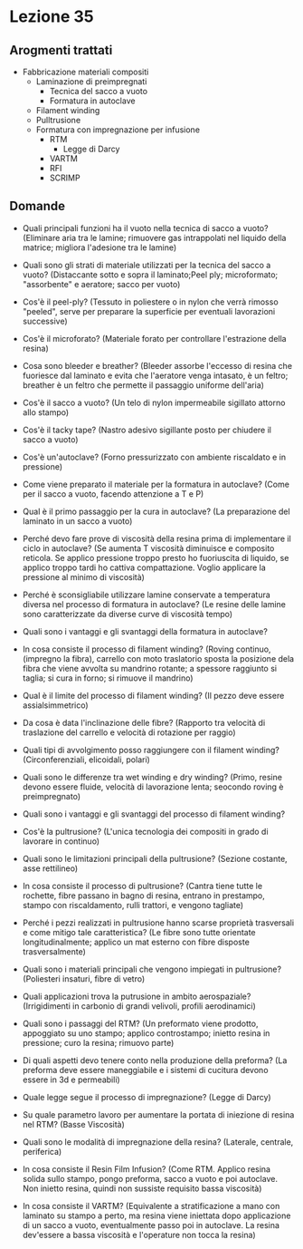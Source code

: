 # Lezione 35
## Arogmenti trattati
- Fabbricazione materiali compositi
	- Laminazione di preimpregnati
		- Tecnica del sacco a vuoto
		- Formatura in autoclave
	- Filament winding
	- Pulltrusione
	- Formatura con impregnazione per infusione
		- RTM
			- Legge di Darcy
		- VARTM
		- RFI
		- SCRIMP

## Domande
- Quali principali funzioni ha il vuoto nella tecnica di sacco a vuoto? (Eliminare aria tra le lamine; rimuovere gas intrappolati nel liquido della matrice; migliora l'adesione tra le lamine)
- Quali sono gli strati di materiale utilizzati per la tecnica del sacco a vuoto? (Distaccante sotto e sopra il laminato;Peel ply; microformato; "assorbente" e aeratore; sacco per vuoto)
- Cos'è il peel-ply? (Tessuto in poliestere o in nylon che verrà rimosso "peeled", serve per preparare la superficie per eventuali lavorazioni successive)
- Cos'è il microforato? (Materiale forato per controllare l'estrazione della resina)
- Cosa sono bleeder e breather? (Bleeder assorbe l'eccesso di resina che fuoriesce dal laminato e evita che l'aeratore venga intasato, è un feltro; breather è un feltro che permette il passaggio uniforme dell'aria)
- Cos'è il sacco a vuoto? (Un telo di nylon impermeabile sigillato attorno allo stampo)
- Cos'è il tacky tape? (Nastro adesivo sigillante posto per chiudere il sacco a vuoto)

- Cos'è un'autoclave? (Forno pressurizzato con ambiente riscaldato e in pressione)
- Come viene preparato il materiale per la formatura in autoclave? (Come per il sacco a vuoto, facendo attenzione a T e P)
- Qual è il primo passaggio per la cura in autoclave? (La preparazione del laminato in un sacco a vuoto)
- Perché devo fare prove di viscosità della resina prima di implementare il ciclo in autoclave? (Se aumenta T viscosità diminuisce e composito reticola. Se applico pressione troppo presto ho fuoriuscita di liquido, se applico troppo tardi ho cattiva compattazione. Voglio applicare la pressione al minimo di viscosità)
- Perché è sconsigliabile utilizzare lamine conservate a temperatura diversa nel processo di formatura in autoclave? (Le resine delle lamine sono caratterizzate da diverse curve di viscosità tempo)
- Quali sono i vantaggi e gli svantaggi della formatura in autoclave?

- In cosa consiste il processo di filament winding? (Roving continuo, (impregno la fibra), carrello con moto traslatorio sposta la posizione dela fibra che viene avvolta su mandrino rotante; a spessore raggiunto si taglia; si cura in forno; si rimuove il mandrino)
- Qual è il limite del processo di filament winding? (Il pezzo deve essere assialsimmetrico)
- Da cosa è data l'inclinazione delle fibre? (Rapporto tra velocità di traslazione del carrello e velocità di rotazione per raggio)
- Quali tipi di avvolgimento posso raggiungere con il filament winding? (Circonferenziali, elicoidali, polari)
- Quali sono le differenze tra wet winding e dry winding? (Primo, resine devono essere fluide, velocità di lavorazione lenta; seocondo roving è preimpregnato)
- Quali sono i vantaggi e gli svantaggi del processo di filament winding?

- Cos'è la pultrusione? (L'unica tecnologia dei compositi in grado di lavorare in continuo)
- Quali sono le limitazioni principali della pultrusione? (Sezione costante, asse rettilineo)
- In cosa consiste il processo di pultrusione? (Cantra tiene tutte le rochette, fibre passano in bagno di resina, entrano in prestampo, stampo con riscaldamento, rulli trattori, e vengono tagliate)
- Perché i pezzi realizzati in pultrusione hanno scarse proprietà trasversali e come mitigo tale caratteristica? (Le fibre sono tutte orientate longitudinalmente; applico un mat esterno con fibre disposte trasversalmente)
- Quali sono i materiali principali che vengono impiegati in pultrusione? (Poliesteri insaturi, fibre di vetro)
- Quali applicazioni trova la putrusione in ambito aerospaziale? (Irrigidimenti in carbonio di grandi velivoli, profili aerodinamici)

- Quali sono i passaggi del RTM? (Un preformato viene prodotto, appoggiato su uno stampo; applico controstampo; inietto resina in pressione; curo la resina; rimuovo parte)
- Di quali aspetti devo tenere conto nella produzione della preforma? (La preforma deve essere maneggiabile e i sistemi di cucitura devono essere in 3d e permeabili)
- Quale legge segue il processo di impregnazione? (Legge di Darcy)
- Su quale parametro lavoro per aumentare la portata di iniezione di resina nel RTM? (Basse Viscosità)
- Quali sono le modalità di impregnazione della resina? (Laterale, centrale, periferica)

- In cosa consiste il Resin Film Infusion? (Come RTM. Applico resina solida sullo stampo, pongo preforma, sacco a vuoto e poi autoclave. Non inietto resina, quindi non sussiste requisito bassa viscosità)

- In cosa consiste il VARTM? (Equivalente a stratificazione a mano con laminato su stampo a perto, ma resina viene iniettata dopo applicazione di un sacco a vuoto, eventualmente passo poi in autoclave. La resina dev'essere a bassa viscosità e l'operature non tocca la resina)
